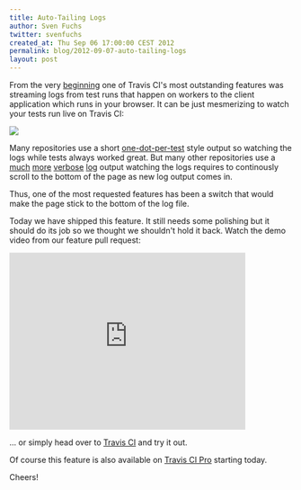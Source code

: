 ```yaml
---
title: Auto-Tailing Logs
author: Sven Fuchs
twitter: svenfuchs
created_at: Thu Sep 06 17:00:00 CEST 2012
permalink: blog/2012-09-07-auto-tailing-logs
layout: post
---
```

From the very [beginning](http://svenfuchs.com/2011/2/5/travis-a-distributed-build-server-tool-for-the-ruby-community)
one of Travis CI's most outstanding features was streaming logs from test runs
that happen on workers to the client application which runs in your browser.
It can be just mesmerizing to watch your tests run live on Travis CI:

![](https://img.skitch.com/20120907-n7fwf2whiint48udh7fts8nx1r.jpg)

Many repositories use a short [one-dot-per-test](http://travis-ci.org/#!/thoughtbot/paperclip/jobs/2369636)
style output so watching the logs while tests always worked great.  But many
other repositories use a
[much](http://travis-ci.org/#!/carlhuda/bundler/jobs/2369557)
[more](http://travis-ci.org/#!/php/php-src/builds/2360140)
[verbose](http://travis-ci.org/#!/rubygems/rubygems.org/jobs/2363074)
[log](http://travis-ci.org/#!/redis/redis-rb/jobs/2243620)
output watching the logs requires to continously scroll to the bottom of the
page as new log output comes in.

Thus, one of the most requested features has been a switch that would make the
page stick to the bottom of the log file.

Today we have shipped this feature. It still needs some polishing but it should
do its job so we thought we shouldn't hold it back. Watch the demo video
from our feature pull request:

<iframe width="420" height="315" src="http://www.youtube.com/embed/E2Xovffsfvo" frameborder="0" allowfullscreen></iframe>

... or simply head over to [Travis CI](http://travis-ci.org) and try it out.

Of course this feature is also available on [Travis CI Pro](http://travis-ci.com) starting today.

Cheers!
